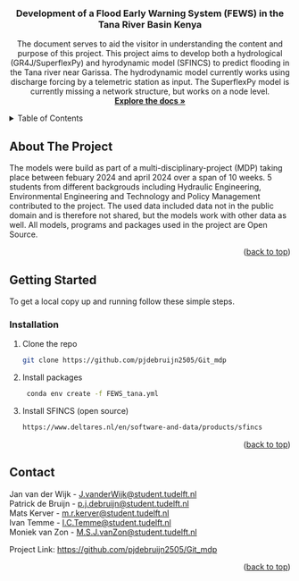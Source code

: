 <!-- PROJECT LOGO -->
<h3 align="center">Development of a Flood Early Warning System (FEWS) in the Tana River Basin Kenya</h3>

  <p align="center">
    The document serves to aid the visitor in understanding the content and purpose of this project. This project aims to develop both a hydrological (GR4J/SuperflexPy) and hyrodynamic model (SFINCS) to predict flooding in the Tana river near Garissa. The hydrodynamic model currently works using discharge forcing by a telemetric station as input. The SuperflexPy model is currently missing a network structure, but works on a node level.
    <br />
    <a href="https://github.com/pjdebruijn2505/Git_mdp"><strong>Explore the docs »</strong></a>

  </p>
</div>



<!-- TABLE OF CONTENTS -->
<details>
  <summary>Table of Contents</summary>
  <ol>
    <li>
      <a href="#about-the-project">About The Project</a>
    </li>
    <li>
      <a href="#getting-started">Getting Started</a>
      <ul>
        <li><a href="#installation">Installation</a></li>
      </ul>
    </li>
    <li><a href="#contact">Contact</a></li>
    <li><a href="#acknowledgments">Acknowledgments</a></li>
  </ol>
</details>



<!-- ABOUT THE PROJECT -->
## About The Project
The models were build as part of a multi-disciplinary-project (MDP) taking place between febuary 2024 and april 2024 over a span of 10 weeks. 5 students from different backgrouds including Hydraulic Engineering, Environmental Engineering and Technology and Policy Management contributed to the project. The used data included data not in the public domain and is therefore not shared, but the models work with other data as well. All models, programs and packages used in the project are Open Source. 

<p align="right">(<a href="#readme-top">back to top</a>)</p>


<!-- GETTING STARTED -->
## Getting Started

To get a local copy up and running follow these simple steps.

### Installation

1. Clone the repo
   ```sh
   git clone https://github.com/pjdebruijn2505/Git_mdp
   ```
2. Install packages
   ```sh
    conda env create -f FEWS_tana.yml
   ```
3. Install SFINCS (open source)
    ```sh
    https://www.deltares.nl/en/software-and-data/products/sfincs
    ```

<p align="right">(<a href="#readme-top">back to top</a>)</p>


<!-- CONTACT -->
## Contact

Jan van der Wijk - J.vanderWijk@student.tudelft.nl <br>
Patrick de Bruijn - p.j.debruijn@student.tudelft.nl <br>
Mats Kerver - m.r.kerver@student.tudelft.nl <br>
Ivan Temme - I.C.Temme@student.tudelft.nl <br> 
Moniek van Zon - M.S.J.vanZon@student.tudelft.nl <br>

Project Link: https://github.com/pjdebruijn2505/Git_mdp

<p align="right">(<a href="#readme-top">back to top</a>)</p>
